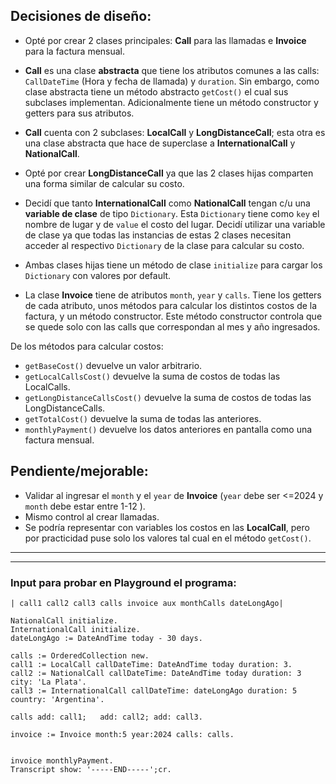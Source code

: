 ## Decisiones de diseño:

- Opté por crear 2 clases principales: **Call** para las llamadas e **Invoice** para la factura mensual.
- **Call** es una clase **abstracta** que tiene los atributos comunes a las calls: ``CallDateTime`` (Hora y fecha de llamada) y ``duration``. 
Sin embargo, como clase abstracta tiene un método abstracto ``getCost()`` el cual sus subclases implementan. Adicionalmente tiene un método constructor y getters para sus atributos.

- **Call** cuenta con 2 subclases: **LocalCall** y **LongDistanceCall**; esta otra es una clase abstracta que hace de superclase a **InternationalCall** y **NationalCall**. 

- Opté por crear **LongDistanceCall** ya que las 2 clases hijas comparten una forma similar de calcular su costo. 
- Decidí que tanto **InternationalCall** como **NationalCall** tengan c/u una **variable de clase** de tipo ``Dictionary``. Esta ``Dictionary`` tiene como ``key`` el nombre de lugar y de ``value`` el costo del lugar.
Decidí utilizar una variable de clase ya que todas las instancias de estas 2 clases necesitan acceder al respectivo ``Dictionary`` de la clase para calcular su costo.

- Ambas clases hijas tiene un método de clase ``initialize`` para cargar los ``Dictionary`` con valores por default.

- La clase **Invoice** tiene de atributos ``month``, ``year`` y ``calls``. Tiene los getters de cada atributo, unos métodos para calcular los distintos costos de la factura, y un método constructor.
Este método constructor controla que se quede solo con las calls que correspondan al mes y año ingresados.

De los métodos para calcular costos:
- ``getBaseCost()`` devuelve un valor arbitrario.
- ``getLocalCallsCost()`` devuelve la suma de costos de todas las LocalCalls.
- ``getLongDistanceCallsCost()`` devuelve la suma de costos de todas las LongDistanceCalls.
- ``getTotalCost()`` devuelve la suma de todas las anteriores.
- ``monthlyPayment()`` devuelve los datos anteriores en pantalla como una factura mensual.


## Pendiente/mejorable:
- Validar al ingresar el ``month`` y el ``year`` de **Invoice** (``year`` debe ser <=2024 y ``month`` debe estar entre 1-12 ).
- Mismo control al crear llamadas.
- Se podría representar con variables los costos en las **LocalCall**, pero por practicidad puse solo los valores tal cual en el método ``getCost()``.


---
---

### Input para probar en Playground el programa:

```
| call1 call2 call3 calls invoice aux monthCalls dateLongAgo|

NationalCall initialize.
InternationalCall initialize.
dateLongAgo := DateAndTime today - 30 days.

calls := OrderedCollection new.
call1 := LocalCall callDateTime: DateAndTime today duration: 3.
call2 := NationalCall callDateTime: DateAndTime today duration: 3 city: 'La Plata'.
call3 := InternationalCall callDateTime: dateLongAgo duration: 5  country: 'Argentina'.

calls add: call1;	add: call2; add: call3.

invoice := Invoice month:5 year:2024 calls: calls.


invoice monthlyPayment.
Transcript show: '-----END-----';cr.
```